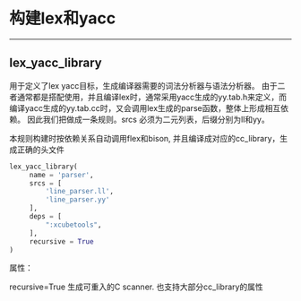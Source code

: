 # 构建lex和yacc
---

## lex_yacc_library
用于定义了lex yacc目标，生成编译器需要的词法分析器与语法分析器。
由于二者通常都是搭配使用，并且编译lex时，通常采用yacc生成的yy.tab.h来定义，而编译yacc生成的yy.tab.cc时，又会调用lex生成的parse函数，整体上形成相互依赖。
因此我们把做成一条规则。srcs 必须为二元列表，后缀分别为ll和yy。

本规则构建时按依赖关系自动调用flex和bison, 并且编译成对应的cc_library，生成正确的头文件

```python
lex_yacc_library(
     name = 'parser',
     srcs = [
         'line_parser.ll',
         'line_parser.yy'
     ],
     deps = [
         ":xcubetools",
     ],
     recursive = True
)
```

属性：

  recursive=True 生成可重入的C scanner.
  也支持大部分cc_library的属性
